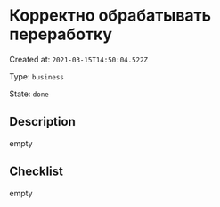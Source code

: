 # Корректно обрабатывать переработку

Created at: `2021-03-15T14:50:04.522Z`

Type: `business`

State: `done`

## Description
empty

## Checklist
empty
